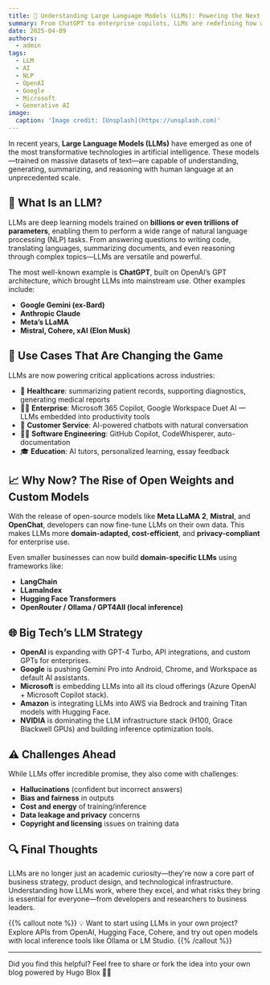 ```yaml
---
title: 🧠 Understanding Large Language Models (LLMs): Powering the Next Era of AI
summary: From ChatGPT to enterprise copilots, LLMs are redefining how we interact with information, automate tasks, and build intelligent systems.
date: 2025-04-09
authors:
  - admin
tags:
  - LLM
  - AI
  - NLP
  - OpenAI
  - Google
  - Microsoft
  - Generative AI
image:
  caption: 'Image credit: [Unsplash](https://unsplash.com)'
---
```


In recent years, **Large Language Models (LLMs)** have emerged as one of the most transformative technologies in artificial intelligence. These models—trained on massive datasets of text—are capable of understanding, generating, summarizing, and reasoning with human language at an unprecedented scale.

## 🤖 What Is an LLM?

LLMs are deep learning models trained on **billions or even trillions of parameters**, enabling them to perform a wide range of natural language processing (NLP) tasks. From answering questions to writing code, translating languages, summarizing documents, and even reasoning through complex topics—LLMs are versatile and powerful.

The most well-known example is **ChatGPT**, built on OpenAI’s GPT architecture, which brought LLMs into mainstream use. Other examples include:

- **Google Gemini (ex-Bard)**  
- **Anthropic Claude**  
- **Meta’s LLaMA**  
- **Mistral, Cohere, xAI (Elon Musk)**

## 🚀 Use Cases That Are Changing the Game

LLMs are now powering critical applications across industries:

- 🏥 **Healthcare**: summarizing patient records, supporting diagnostics, generating medical reports  
- 🧑‍💼 **Enterprise**: Microsoft 365 Copilot, Google Workspace Duet AI — LLMs embedded into productivity tools  
- 💬 **Customer Service**: AI-powered chatbots with natural conversation  
- 👨‍💻 **Software Engineering**: GitHub Copilot, CodeWhisperer, auto-documentation  
- 🎓 **Education**: AI tutors, personalized learning, essay feedback

## 📈 Why Now? The Rise of Open Weights and Custom Models

With the release of open-source models like **Meta LLaMA 2**, **Mistral**, and **OpenChat**, developers can now fine-tune LLMs on their own data. This makes LLMs more **domain-adapted, cost-efficient**, and **privacy-compliant** for enterprise use.

Even smaller businesses can now build **domain-specific LLMs** using frameworks like:

- **LangChain**  
- **LLamaIndex**  
- **Hugging Face Transformers**  
- **OpenRouter / Ollama / GPT4All (local inference)**

## 🌐 Big Tech’s LLM Strategy

- **OpenAI** is expanding with GPT-4 Turbo, API integrations, and custom GPTs for enterprises.
- **Google** is pushing Gemini Pro into Android, Chrome, and Workspace as default AI assistants.
- **Microsoft** is embedding LLMs into all its cloud offerings (Azure OpenAI + Microsoft Copilot stack).
- **Amazon** is integrating LLMs into AWS via Bedrock and training Titan models with Hugging Face.
- **NVIDIA** is dominating the LLM infrastructure stack (H100, Grace Blackwell GPUs) and building inference optimization tools.

## ⚠️ Challenges Ahead

While LLMs offer incredible promise, they also come with challenges:

- **Hallucinations** (confident but incorrect answers)  
- **Bias and fairness** in outputs  
- **Cost and energy** of training/inference  
- **Data leakage and privacy** concerns  
- **Copyright and licensing** issues on training data

## 🔍 Final Thoughts

LLMs are no longer just an academic curiosity—they're now a core part of business strategy, product design, and technological infrastructure. Understanding how LLMs work, where they excel, and what risks they bring is essential for everyone—from developers and researchers to business leaders.

{{% callout note %}}
💡 Want to start using LLMs in your own project? Explore APIs from OpenAI, Hugging Face, Cohere, and try out open models with local inference tools like Ollama or LM Studio.
{{% /callout %}}

---

Did you find this helpful? Feel free to share or fork the idea into your own blog powered by Hugo Blox 🧠🔥
